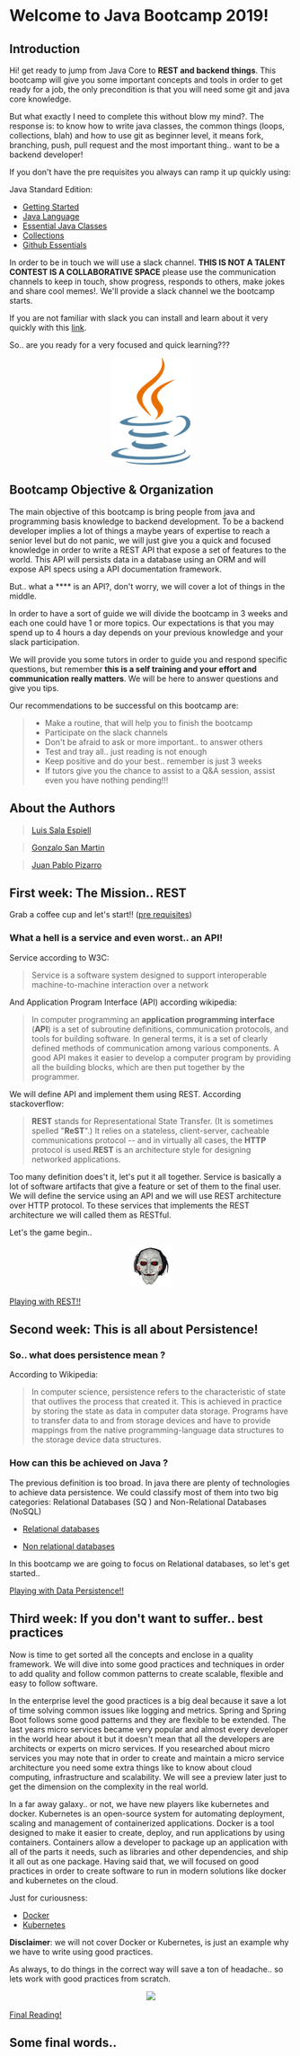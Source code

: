 
# Welcome to Java Bootcamp 2019!

## Introduction
Hi! get ready to jump from Java Core to **REST and backend things**. This bootcamp will give you some important concepts and tools in order to get ready for a job, the only precondition is that you will need some git and java core knowledge.

But what exactly I need to complete this without blow my mind?. The response is: to know how to write java classes, the common things (loops, collections, blah) and how to use git as beginner level, it means fork, branching, push, pull request and the most important thing.. want to be a backend developer!

If you don't have the pre requisites you always can ramp it up quickly using:

Java Standard Edition:
- [Getting Started](https://docs.oracle.com/javase/tutorial/getStarted/index.html)
- [Java Language](https://docs.oracle.com/javase/tutorial/java/index.html)
- [Essential Java Classes](https://docs.oracle.com/javase/tutorial/essential/index.html)
- [Collections](https://docs.oracle.com/javase/tutorial/collections/index.html)
- [Github Essentials](https://guides.github.com/activities/hello-world/)

In order to be in touch we will use a slack channel. **THIS IS NOT A TALENT CONTEST IS A COLLABORATIVE SPACE** please use the communication channels to keep in touch, show progress, responds to others, make jokes and share cool memes!. We'll provide a slack channel we the bootcamp starts.

If you are not familiar with slack you can install and learn about it very quickly with this [link](https://get.slack.help/hc/en-us/articles/218080037-Getting-started-for-new-members).

So.. are you ready for a very focused and quick learning???

<p align="center"><img src="./docs/img/java-logo.png"></p>

## Bootcamp Objective & Organization
The main objective of this bootcamp is bring people from java and programming basis knowledge to backend development. To be a backend developer implies a lot of things a maybe years of expertise to reach a senior level but do not panic, we will just give you a quick and focused knowledge in order to write a REST API that expose a set of features to the world. This API will persists data in a database using an ORM and will expose API specs using a API documentation framework.

But.. what a **** is an API?, don't worry, we will cover a lot of things in the middle.

In order to have a sort of guide we will divide the bootcamp in 3 weeks and each one could have 1 or more topics. Our expectations is that you may spend up to 4 hours a day depends on your previous knowledge and your slack participation.

We will provide you some tutors in order to guide you and respond specific questions, but remember **this is a self training and your effort and communication really matters**. We will be here to answer questions and give you tips.

Our recommendations to be successful on this bootcamp are:

>- Make a routine, that will help you to finish the bootcamp
>- Participate on the slack channels
>- Don't be afraid to ask or more important.. to answer others
>- Test and tray all.. just reading is not enough
>- Keep positive and do your best.. remember is just 3 weeks
>- If tutors give you the chance to assist to a Q&A session, assist even you have nothing pending!!!

## About the Authors

>[Luis Sala Espiell](https://www.linkedin.com/in/luis-manuel-sala-espiell-19079330/)

>[Gonzalo San Martin](https://www.linkedin.com/in/gonsanmartin/)

>[Juan Pablo Pizarro](https://www.linkedin.com/in/juanpablopizarro/)


## First week: The Mission.. REST
Grab a coffee cup and let's start!! ([pre requisites](./prerequisites.md))

### What a hell is a service and even worst.. an API!
Service according to W3C:
> Service is a software system designed to support interoperable machine-to-machine interaction over a network

And Application Program Interface (API) according wikipedia:
>In computer programming an **application programming interface** (**API**) is a set of subroutine definitions, communication protocols, and tools for building software. In general terms, it is a set of clearly defined methods of communication among various components. A good API makes it easier to develop a computer program by providing all the building blocks, which are then put together by the programmer.

We will define API and implement them using REST. According stackoverflow:
> **REST** stands for Representational State Transfer. (It is sometimes spelled "**ReST**".) It relies on a stateless, client-server, cacheable communications protocol -- and in virtually all cases, the **HTTP** protocol is used.**REST** is an architecture style for designing networked applications.

Too many definition does't it, let's put it all together. Service is basically a lot of software artifacts that give a feature or set of them to the final user. We will define the service using an API and we will use REST architecture over HTTP protocol. To these services that implements the REST architecture we will called them as RESTful.

Let's the game begin.. 

<p align="center"><img src="./docs/img/saw_mask.png"></p>

[Playing with REST!!](./rest.md)

## Second week: This is all about Persistence!

### So.. what does persistence mean ?
According to Wikipedia:
> In computer science, persistence refers to the characteristic of state that outlives the process that created it. This is achieved in practice by storing the state as data in computer data storage. Programs have to transfer data to and from storage devices and have to provide mappings from the native programming-language data structures to the storage device data structures.
### How can this be achieved on Java ?
The previous definition is too broad. In java there are plenty of technologies to achieve data persistence. We could classify most of them into two big categories: Relational Databases (SQ ) and Non-Relational Databases (NoSQL)

- [Relational databases](https://en.wikipedia.org/wiki/Relational_database)

- [Non relational databases](https://en.wikipedia.org/wiki/NoSQL)

In this bootcamp we are going to focus on Relational databases, so let's get started..

[Playing with Data Persistence!!](./data.md)

## Third week: If you don't want to suffer.. best practices 

Now is time to get sorted all the concepts and enclose in a quality framework. We will dive into some good practices and techniques in order to add quality and follow common patterns to create scalable, flexible and easy to follow software.

In the enterprise level the good practices is a big deal because it save a lot of time solving common issues like logging and metrics. Spring and Spring Boot follows some good patterns and they are flexible to be extended. The last years micro services became very popular and almost every developer in the world hear about it but it doesn't mean that all the developers are architects or experts on micro services. If you researched about micro services you may note that in order to create and maintain a micro service architecture you need some extra things like to know about cloud computing, infrastructure and scalability. We will see a preview later just to get the dimension on the complexity in the real world.

In a far away galaxy.. or not, we have new players like kubernetes and docker. Kubernetes is an open-source system for automating deployment, scaling and management of containerized applications. Docker is a tool designed to make it easier to create, deploy, and run applications by using containers. Containers allow a developer to package up an application with all of the parts it needs, such as libraries and other dependencies, and ship it all out as one package. Having said that, we will focused on good practices in order to create software to run in modern solutions like docker and kubernetes on the cloud.

Just for curiousness:
- [Docker](https://www.docker.com/)
- [Kubernetes](https://kubernetes.io/)

**Disclaimer**: we will not cover Docker or Kubernetes, is just an example why we have to write using good practices.

As always, to do things in the correct way will save a ton of headache.. so lets work with good practices from scratch.

<p align="center"><img src="./docs/img/homer-implementation.png"></p>

[Final Reading!](./goodpractices.md)

## Some final words..

